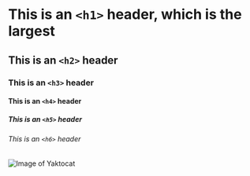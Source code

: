 # This is an ```<h1>``` header, which is the largest
## This is an ```<h2>``` header
### This is an ```<h3>``` header
#### This is an ```<h4>``` header
##### This is an ```<h5>``` header
###### This is an ```<h6>``` header

![Image of Yaktocat](https://octodex.github.com/images/yaktocat.png)
